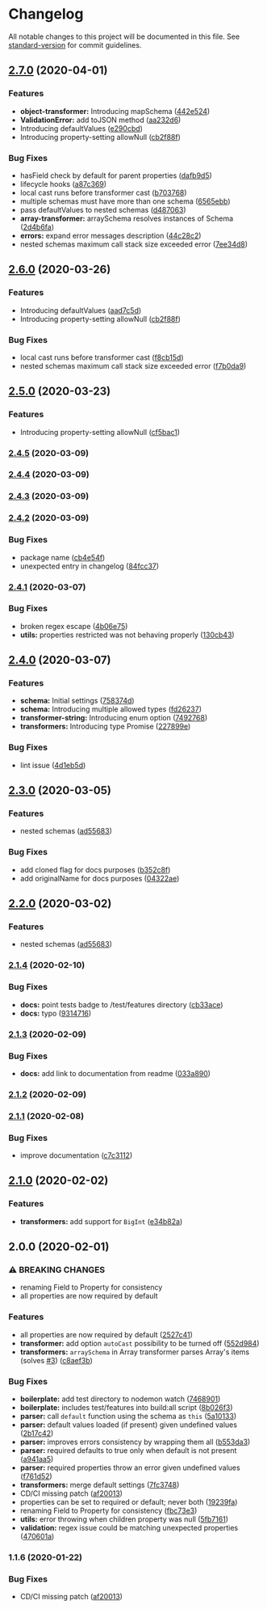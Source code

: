 # Changelog

All notable changes to this project will be documented in this file. See [standard-version](https://github.com/conventional-changelog/standard-version) for commit guidelines.

## [2.7.0](https://github.com/devtin/schema-validator/compare/v2.4.6...v2.7.0) (2020-04-01)


### Features

* **object-transformer:** Introducing mapSchema ([442e524](https://github.com/devtin/schema-validator/commit/442e524a2e972d0cc77ebe8541cc9b26d24bee51))
* **ValidationError:** add toJSON method ([aa232d6](https://github.com/devtin/schema-validator/commit/aa232d642234c06c76e08aeb4b407010acfa6b4c))
* Introducing defaultValues ([e290cbd](https://github.com/devtin/schema-validator/commit/e290cbd4e7d9f6383b0cf4b48bb2262308ccf54e))
* Introducing property-setting allowNull ([cb2f88f](https://github.com/devtin/schema-validator/commit/cb2f88f9390946da73dd26ee7c285008587b8a4c))


### Bug Fixes

* hasField check by default for parent properties ([dafb9d5](https://github.com/devtin/schema-validator/commit/dafb9d5c2721945c1ef82e54569d9eb4910140c2))
* lifecycle hooks ([a87c369](https://github.com/devtin/schema-validator/commit/a87c369b4c1e426abf7b0fe021b5eb6e70eeb95c))
* local cast runs before transformer cast ([b703768](https://github.com/devtin/schema-validator/commit/b7037680f508827dd35ae3aff00473c5927e30bd))
* multiple schemas must have more than one schema ([6565ebb](https://github.com/devtin/schema-validator/commit/6565ebb544c7f125641e9f81fbd3606d1d4c116a))
* pass defaultValues to nested schemas ([d487063](https://github.com/devtin/schema-validator/commit/d487063f6f27e7980678ab36ef3be333235b359f))
* **array-transformer:** arraySchema resolves instances of Schema ([2d4b6fa](https://github.com/devtin/schema-validator/commit/2d4b6fa8b2ba0cc0225d2c5b41ad70d0de5ca7bd))
* **errors:** expand error messages description ([44c28c2](https://github.com/devtin/schema-validator/commit/44c28c248efe18e7ae0f1faf420a7bb9caa80453))
* nested schemas maximum call stack size exceeded error ([7ee34d8](https://github.com/devtin/schema-validator/commit/7ee34d89c6430cfd1363bfea2767ca23faa817cc))

## [2.6.0](https://github.com/devtin/schema-validator/compare/v2.4.6...v2.6.0) (2020-03-26)


### Features

* Introducing defaultValues ([aad7c5d](https://github.com/devtin/schema-validator/commit/aad7c5dcd9fb8ece64dea7ff7159daead2d6920e))
* Introducing property-setting allowNull ([cb2f88f](https://github.com/devtin/schema-validator/commit/cb2f88f9390946da73dd26ee7c285008587b8a4c))


### Bug Fixes

* local cast runs before transformer cast ([f8cb15d](https://github.com/devtin/schema-validator/commit/f8cb15d93ef02a1d7a097564c79272b59c7fed34))
* nested schemas maximum call stack size exceeded error ([f7b0da9](https://github.com/devtin/schema-validator/commit/f7b0da9f389f72708c6104a437192667400b65b3))

## [2.5.0](https://github.com/devtin/schema-validator/compare/v2.4.5...v2.5.0) (2020-03-23)


### Features

* Introducing property-setting allowNull ([cf5bac1](https://github.com/devtin/schema-validator/commit/cf5bac179788d10b1114bfbbf60c8e0fbe879dfc))

### [2.4.5](https://github.com/devtin/schema-validator/compare/v2.4.4...v2.4.5) (2020-03-09)

### [2.4.4](https://github.com/devtin/schema-validator/compare/v2.4.3...v2.4.4) (2020-03-09)

### [2.4.3](https://github.com/devtin/schema-validator/compare/v2.4.2...v2.4.3) (2020-03-09)

### [2.4.2](https://github.com/devtin/schema-validator/compare/v2.4.1...v2.4.2) (2020-03-09)


### Bug Fixes

* package name ([cb4e54f](https://github.com/devtin/schema-validator/commit/cb4e54fc98f5a726efc690aca72f2434c0b34e63))
* unexpected entry in changelog ([84fcc37](https://github.com/devtin/schema-validator/commit/84fcc37d863ff389e885b5bd76bd58e061751924))

### [2.4.1](https://github.com/devtin/schema-validator/compare/v2.4.0...v2.4.1) (2020-03-07)


### Bug Fixes

* broken regex escape ([4b06e75](https://github.com/devtin/schema-validator/commit/4b06e75fd4d27544a018d94e0ded28cdce3f7892))
* **utils:** properties restricted was not behaving properly ([130cb43](https://github.com/devtin/schema-validator/commit/130cb4329c75791e03bc03ea4f2bc0015554f494))

## [2.4.0](https://github.com/devtin/schema-validator/compare/v2.3.0...v2.4.0) (2020-03-07)


### Features

* **schema:** Initial settings ([758374d](https://github.com/devtin/schema-validator/commit/758374d5d02ff520f89f02c73171ce4cf77eb775))
* **schema:** Introducing multiple allowed types ([fd26237](https://github.com/devtin/schema-validator/commit/fd26237dcd42d683504ed67c1e478db47968fb00))
* **transformer-string:** Introducing enum option ([7492768](https://github.com/devtin/schema-validator/commit/7492768e427f2843d1f2b12ce4f0b51abf5fcdd3))
* **transformers:** Introducing type Promise ([227899e](https://github.com/devtin/schema-validator/commit/227899e1f541ae983ff8da2d30a4a6580a7790b0))


### Bug Fixes

* lint issue ([4d1eb5d](https://github.com/devtin/schema-validator/commit/4d1eb5da0a696eba7c2ed9c4cebb2f6879f3a485))

## [2.3.0](https://github.com/devtin/schema-validator/compare/v2.2.0...v2.3.0) (2020-03-05)


### Features

* nested schemas ([ad55683](https://github.com/devtin/schema-validator/commit/ad556832f710bcd5984aa4edb2b315fe61e52e71))


### Bug Fixes

* add cloned flag for docs purposes ([b352c8f](https://github.com/devtin/schema-validator/commit/b352c8f2ee33a0a7c2fd628fa398101a756ec939))
* add originalName for docs purposes ([04322ae](https://github.com/devtin/schema-validator/commit/04322aec61971183463158b08a65aa78114a3924))

## [2.2.0](https://github.com/devtin/schema-validator/compare/v2.1.4...v2.2.0) (2020-03-02)


### Features

* nested schemas ([ad55683](https://github.com/devtin/schema-validator/commit/ad556832f710bcd5984aa4edb2b315fe61e52e71))

### [2.1.4](https://github.com/devtin/schema-validator/compare/v2.1.3...v2.1.4) (2020-02-10)


### Bug Fixes

* **docs:** point tests badge to /test/features directory ([cb33ace](https://github.com/devtin/schema-validator/commit/cb33ace6b53d842804c427748d0f6c5c8d880e74))
* **docs:** typo ([9314716](https://github.com/devtin/schema-validator/commit/9314716676dd90ffbacf989bdd33e2d04fd35a44))

### [2.1.3](https://github.com/devtin/schema-validator/compare/v2.1.2...v2.1.3) (2020-02-09)


### Bug Fixes

* **docs:** add link to documentation from readme ([033a890](https://github.com/devtin/schema-validator/commit/033a8903968f7f61a71acf4b662c6d64eec139ab))

### [2.1.2](https://github.com/devtin/schema-validator/compare/v2.1.1...v2.1.2) (2020-02-09)

### [2.1.1](https://github.com/devtin/schema-validator/compare/v2.1.0...v2.1.1) (2020-02-08)


### Bug Fixes

* improve documentation ([c7c3112](https://github.com/devtin/schema-validator/commit/c7c3112e93b19ece63df02220e8b417a2f6d45ac))

## [2.1.0](https://github.com/devtin/schema-validator/compare/v2.0.0...v2.1.0) (2020-02-02)


### Features

* **transformers:** add support for `BigInt` ([e34b82a](https://github.com/devtin/schema-validator/commit/e34b82a9319ee775c0269ead784bc44ba7fcb361))

## 2.0.0 (2020-02-01)


### ⚠ BREAKING CHANGES

* renaming Field to Property for consistency
* all properties are now required by default

### Features

* all properties are now required by default ([2527c41](https://github.com/devtin/schema-validator/commit/2527c41e59e2143b8909a241391388e5480708e8))
* **transformer:** add option `autoCast` possibility to be turned off ([552d984](https://github.com/devtin/schema-validator/commit/552d984470838bdc85621e6b70cb7e6896b27e53))
* **transformers:** `arraySchema` in Array transformer parses Array's items (solves [#3](https://github.com/devtin/schema-validator/issues/3)) ([c8aef3b](https://github.com/devtin/schema-validator/commit/c8aef3bf42e063afbcb2b8ff43cdeb08f1d4ec49))


### Bug Fixes

* **boilerplate:** add test directory to nodemon watch ([7468901](https://github.com/devtin/schema-validator/commit/7468901cafd05af44a840b24d623ec52424c35b8))
* **boilerplate:** includes test/features into build:all script ([8b026f3](https://github.com/devtin/schema-validator/commit/8b026f3230baf65494eb61d48ba028635b69fd3c))
* **parser:** call `default` function using the schema as `this` ([5a10133](https://github.com/devtin/schema-validator/commit/5a101336a243ca52e2a60ae7325f7bdd116b77c7))
* **parser:** default values loaded (if present) given undefined values ([2b17c42](https://github.com/devtin/schema-validator/commit/2b17c42ee6c4f1f167784551ae246d85cb8663de))
* **parser:** improves errors consistency by wrapping them all ([b553da3](https://github.com/devtin/schema-validator/commit/b553da369a30c93c46726696b1eb1734ebcecf2b))
* **parser:** required defaults to true only when default is not present ([a941aa5](https://github.com/devtin/schema-validator/commit/a941aa505ca89df91375e92915506515d3243c82))
* **parser:** required properties throw an error given undefined values ([f761d52](https://github.com/devtin/schema-validator/commit/f761d522e19870e4c03e62e6cb5b45ebfcebe59a))
* **transformers:** merge default settings ([7fc3748](https://github.com/devtin/schema-validator/commit/7fc3748b4e0ff0676f9db28e964008a0c47372a8))
* CD/CI missing patch ([af20013](https://github.com/devtin/schema-validator/commit/af20013f088d9c2f0272cb72850792c0dfd920d4))
* properties can be set to required or default; never both ([19239fa](https://github.com/devtin/schema-validator/commit/19239fa267fe45335c46777628bc0ba33d36be7e))
* renaming Field to Property for consistency ([fbc73e3](https://github.com/devtin/schema-validator/commit/fbc73e33c9b53c2e1e76a17e4d8fb512e4994a34))
* **utils:** error throwing when children property was null ([5fb7161](https://github.com/devtin/schema-validator/commit/5fb7161bb88a76243bd846443b21a62e1d6fcbac))
* **validation:** regex issue could be matching unexpected properties ([470601a](https://github.com/devtin/schema-validator/commit/470601a9476d05636233c2e98ae94eae21ccaff2))

### 1.1.6 (2020-01-22)


### Bug Fixes

* CD/CI missing patch ([af20013](https://github.com/devtin/schema-validator/commit/af20013f088d9c2f0272cb72850792c0dfd920d4))

